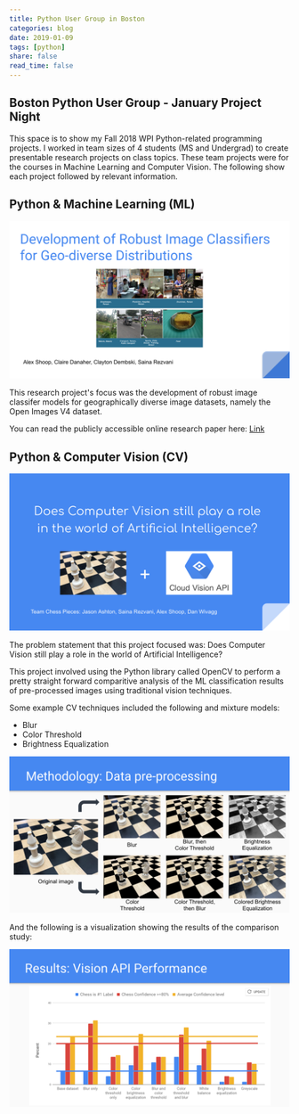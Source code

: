 ```yaml
---
title: Python User Group in Boston
categories: blog
date: 2019-01-09
tags: [python]
share: false
read_time: false
---
```

## Boston Python User Group - January Project Night

This space is to show my Fall 2018 WPI Python-related programming projects. I worked in team sizes of 4 students (MS and Undergrad) to create presentable research projects on class topics. These team projects were for the courses in Machine Learning and Computer Vision. The following show each project followed by relevant information.

## Python & Machine Learning (ML)

![title1](/assets/img/python-project-ml-fall2018-1.png)

This research project's focus was the development of robust image classifer models for geographically diverse image datasets, namely the Open Images V4 dataset.

You can read the publicly accessible online research paper here: [Link](https://cabincabin.github.io/MLRobustClassifier/)

## Python & Computer Vision (CV)

![title2](/assets/img/python-project-cv-fall2018-1.png)

The problem statement that this project focused was: Does Computer Vision still play a role 
in the world of Artificial Intelligence?

This project involved using the Python library called OpenCV to perform a pretty straight forward comparitive analysis of the ML classification results of pre-processed images using traditional vision techniques.

Some example CV techniques included the following and mixture models:
- Blur
- Color Threshold
- Brightness Equalization

![cvmethod](/assets/img/python-project-cv-fall2018-2.png)

And the following is a visualization showing the results of the comparison study:

![cvresults](/assets/img/python-project-cv-fall2018-3.png)


